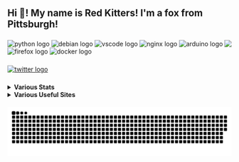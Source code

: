 <h2 align="left">Hi 👋! My name is Red Kitters! I'm a fox from Pittsburgh! </h2>

###

<img align="right" height="150" src="https://avatars.githubusercontent.com/u/23389169?v=4.png"  />

###

<div align="left">
  <img src="https://cdn.jsdelivr.net/gh/devicons/devicon/icons/python/python-original.svg" height="30" width="42" alt="python logo"  />
  <img src="https://cdn.jsdelivr.net/gh/devicons/devicon/icons/debian/debian-original.svg" height="30" width="42" alt="debian logo"  />
  <img src="https://cdn.jsdelivr.net/gh/devicons/devicon/icons/vscode/vscode-original.svg" height="30" width="42" alt="vscode logo"  />
  <img src="https://cdn.jsdelivr.net/gh/devicons/devicon/icons/nginx/nginx-original.svg" height="30" width="42" alt="nginx logo"  />
  <img src="https://cdn.jsdelivr.net/gh/devicons/devicon/icons/arduino/arduino-original.svg" height="30" width="42" alt="arduino logo"  />
  <img src="https://cdn.jsdelivr.net/gh/devicons/devicon/icons/firefox/firefox-original.svg" height="30" width="42" alt="firefox logo"  />
  <img src="https://cdn.jsdelivr.net/gh/devicons/devicon/icons/docker/docker-original.svg" height="30" width="42" alt="docker logo"  />
</div>

###

<div align="left">
  <a href="https://twitter.com/@LakesideMiners" target="_blank">
    <img src="https://img.shields.io/static/v1?message=Twitter&logo=twitter&label=&color=1DA1F2&logoColor=white&labelColor=&style=for-the-badge" height="30" alt="twitter logo"  />
  </a>
</div>

###
<details>
 <summary><b>Various Stats</b></summary>


<!--START_SECTION:waka-->
![Code Time](http://img.shields.io/badge/Code%20Time-175%20hrs%2051%20mins-blue)

![Profile Views](http://img.shields.io/badge/Profile%20Views-0-blue)

**This Week I Spent My Time On** 

```text
⌚︎ Time Zone: America/New_York

Programming Languages: 
HTML                     11 mins             ██████████░░░░░░░░░░░░░░░   40.78% 
Python                   11 mins             █████████░░░░░░░░░░░░░░░░   38.48% 
CSS                      3 mins              ███░░░░░░░░░░░░░░░░░░░░░░   12.5% 
Markdown                 1 min               █░░░░░░░░░░░░░░░░░░░░░░░░   6.78% 
Other                    0 secs              ░░░░░░░░░░░░░░░░░░░░░░░░░   1.46%

Editors: 
VS Code                  28 mins             █████████████████████████   100.0%

Projects: 
neostgexport             14 mins             ████████████░░░░░░░░░░░░░   48.95% 
MaxwellHypnoHair         12 mins             ██████████░░░░░░░░░░░░░░░   42.81% 
intotopolymers           2 mins              █░░░░░░░░░░░░░░░░░░░░░░░░   6.94% 
Adamastor                0 secs              ░░░░░░░░░░░░░░░░░░░░░░░░░   1.31%

```

**I Mostly Code in Python** 

```text
Python                   18 repos            ██████████░░░░░░░░░░░░░░░   41.86% 
HTML                     7 repos             ████░░░░░░░░░░░░░░░░░░░░░   16.28% 
JavaScript               5 repos             ███░░░░░░░░░░░░░░░░░░░░░░   11.63% 
GLSL                     3 repos             █░░░░░░░░░░░░░░░░░░░░░░░░   6.98% 
C++                      2 repos             █░░░░░░░░░░░░░░░░░░░░░░░░   4.65%

```



 Last Updated on 11/08/2023 18:32:30 UTC
<!--END_SECTION:waka-->


</details>
<details>
  <summary><b>Various Useful Sites</b></summary>
  
  [Grep.App](https://grep.app/) - Bulk serach git repos, regex support.
  
  [Oh Shit Git!](https://ohshitgit.com/) - For when Git makes you go "Oh Shit!"
  
</details>
  
<br clear="both">

<img src="https://raw.githubusercontent.com/LakesideMiners/LakesideMiners/output/github-contribution-grid-snake-dark.svg" align="center"/>

###
